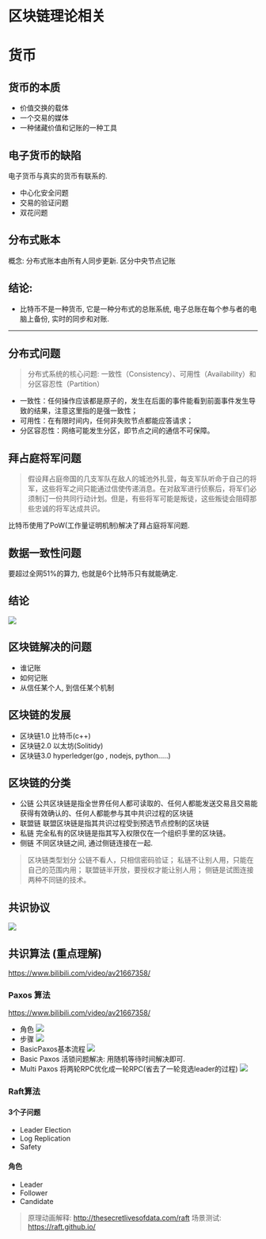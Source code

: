 # 区块链理论相关

 # 货币
## 货币的本质
- 价值交换的载体
- 一个交易的媒体
- 一种储藏价值和记账的一种工具


## 电子货币的缺陷
电子货币与真实的货币有联系的.
- 中心化安全问题
- 交易的验证问题
- 双花问题


## 分布式账本

概念: 分布式账本由所有人同步更新.
区分中央节点记账


## 结论:

- 比特币不是一种货币, 它是一种分布式的总账系统, 电子总账在每个参与者的电脑上备份, 实时的同步和对账.





---

## 分布式问题

> 分布式系统的核心问题:  一致性（Consistency）、可用性（Availability）和分区容忍性（Partition）

- 一致性：任何操作应该都是原子的，发生在后面的事件能看到前面事件发生导致的结果，注意这里指的是强一致性；
- 可用性：在有限时间内，任何非失败节点都能应答请求；
- 分区容忍性：网络可能发生分区，即节点之间的通信不可保障。


## 拜占庭将军问题
>假设拜占庭帝国的几支军队在敌人的城池外扎营，每支军队听命于自己的将军，这些将军之间只能通过信使传递消息。在对敌军进行侦察后，将军们必须制订一份共同行动计划。但是，有些将军可能是叛徒，这些叛徒会阻碍那些忠诚的将军达成共识。

比特币使用了PoW(工作量证明机制)解决了拜占庭将军问题.



##  数据一致性问题

要超过全网51%的算力, 也就是6个比特币只有就能确定.  


## 结论
![](./img/比特币笔记.jpg)


## 区块链解决的问题

- 谁记账
- 如何记账
- 从信任某个人, 到信任某个机制




## 区块链的发展
- 区块链1.0  比特币(c++)
- 区块链2.0   以太坊(Solitidy)
- 区块链3.0  hyperledger(go , nodejs, python.....)

## 区块链的分类
- 公链
公共区块链是指全世界任何人都可读取的、任何人都能发送交易且交易能获得有效确认的、任何人都能参与其中共识过程的区块链
- 联盟链
联盟区块链是指其共识过程受到预选节点控制的区块链
- 私链
完全私有的区块链是指其写入权限仅在一个组织手里的区块链。
- 侧链
不同区块链之间, 通过侧链连接在一起.

>区块链类型划分
公链不看人，只相信密码验证；
私链不让别人用，只能在自己的范围内用；
联盟链半开放，要授权才能让别人用；
侧链是试图连接两种不同链的技术。

## 共识协议
![](./img/共识协议.jpg)


## 共识算法 (重点理解)
https://www.bilibili.com/video/av21667358/
### Paxos  算法  

https://www.bilibili.com/video/av21667358/
- 角色
![](./img/Paxos角色.jpg)
- 步骤
![](./img/步骤.jpg)
- BasicPaxos基本流程
![](./img/BasicPaxos基本流程.jpg)
- Basic Paxos
活锁问题解决: 用随机等待时间解决即可.
- Multi Paxos
将两轮RPC优化成一轮RPC(省去了一轮竞选leader的过程)
![](./img/MultiPaxos.jpg)
### Raft算法
#### 3个子问题
- Leader Election
- Log Replication
- Safety

#### 角色
- Leader
- Follower
- Candidate

> 原理动画解释:   http://thesecretlivesofdata.com/raft
> 场景测试: https://raft.github.io/
